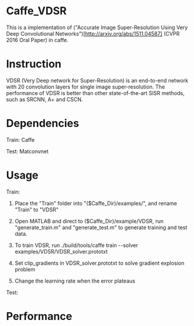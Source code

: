 # Caffe_VDSR
This is a implementation of ("Accurate Image Super-Resolution Using Very Deep Convolutional Networks")[http://arxiv.org/abs/1511.04587] (CVPR 2016 Oral Paper) in caffe.

# Instruction
VDSR (Very Deep network for Super-Resolution) is an end-to-end network with 20 convolution layers for single image super-resolution. The performance of VDSR is better than other state-of-the-art SISR methods, such as SRCNN, A+ and CSCN.

# Dependencies
Train: Caffe

Test: Matconvnet

# Usage
Train:

1. Place the "Train" folder into "($Caffe_Dir)/examples/", and rename "Train" to "VDSR"

2. Open MATLAB and direct to ($Caffe_Dir)/example/VDSR, run 
"generate_train.m" and "generate_test.m" to generate training and test data.

3. To train VDSR, run
./build/tools/caffe train --solver examples/VDSR/VDSR_solver.prototxt

4. Set clip_gradients in VDSR_solver.prototxt to solve gradient explosion problem

5. Change the learning rate when the error plateaus

Test:


# Performance
